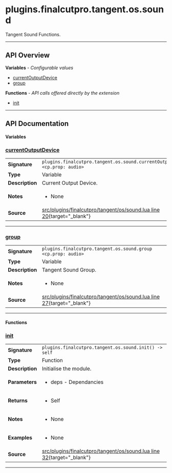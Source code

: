 # plugins.finalcutpro.tangent.os.sound

Tangent Sound Functions.

---

## API Overview
**Variables** - _Configurable values_
 * [currentOutputDevice](#currentoutputdevice)
 * [group](#group)

**Functions** - _API calls offered directly by the extension_
 * [init](#init)


---

## API Documentation

#### Variables


### [currentOutputDevice](#currentoutputdevice)

|                                             |                                                                                     |
| --------------------------------------------|-------------------------------------------------------------------------------------|
| **Signature**                               | `plugins.finalcutpro.tangent.os.sound.currentOutputDevice <cp.prop: audio>`                                                                    |
| **Type**                                    | Variable                                                                     |
| **Description**                             | Current Output Device.                                                                     |
| **Notes**                                   | <ul><li>None</li></ul> |
| **Source**                                  | [src/plugins/finalcutpro/tangent/os/sound.lua line 20](https://github.com/CommandPost/CommandPost/blob/develop/src/plugins/finalcutpro/tangent/os/sound.lua#L20){target="_blank"} |

---


### [group](#group)

|                                             |                                                                                     |
| --------------------------------------------|-------------------------------------------------------------------------------------|
| **Signature**                               | `plugins.finalcutpro.tangent.os.sound.group <cp.prop: audio>`                                                                    |
| **Type**                                    | Variable                                                                     |
| **Description**                             | Tangent Sound Group.                                                                     |
| **Notes**                                   | <ul><li>None</li></ul> |
| **Source**                                  | [src/plugins/finalcutpro/tangent/os/sound.lua line 27](https://github.com/CommandPost/CommandPost/blob/develop/src/plugins/finalcutpro/tangent/os/sound.lua#L27){target="_blank"} |

---

#### Functions


### [init](#init)

|                                             |                                                                                     |
| --------------------------------------------|-------------------------------------------------------------------------------------|
| **Signature**                               | `plugins.finalcutpro.tangent.os.sound.init() -> self`                                                                    |
| **Type**                                    | Function                                                                     |
| **Description**                             | Initialise the module.                                                                     |
| **Parameters**                              | <ul><li>deps - Dependancies</li></ul> |
| **Returns**                                 | <ul><li>Self</li></ul>          |
| **Notes**                                   | <ul><li>None</li></ul> |
| **Examples**                                | <ul><li>None</li></ul> |
| **Source**                                  | [src/plugins/finalcutpro/tangent/os/sound.lua line 32](https://github.com/CommandPost/CommandPost/blob/develop/src/plugins/finalcutpro/tangent/os/sound.lua#L32){target="_blank"} |

---

